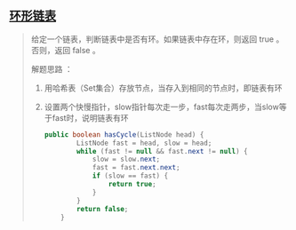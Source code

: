 ## [环形链表](https://leetcode-cn.com/leetbook/read/top-interview-questions-easy/xnwzei/)

> 给定一个链表，判断链表中是否有环。如果链表中存在环，则返回 true 。 否则，返回 false 。
>
> 解题思路 ：
>
> 1. 用哈希表（Set集合）存放节点，当存入到相同的节点时，即链表有环
>
> 2. 设置两个快慢指针，slow指针每次走一步，fast每次走两步，当slow等于fast时，说明链表有环
>
>    ```java
>    public boolean hasCycle(ListNode head) {
>            ListNode fast = head, slow = head;
>            while (fast != null && fast.next != null) {
>                slow = slow.next;
>                fast = fast.next.next;
>                if (slow == fast) {
>                    return true;
>                }
>            }
>            return false;
>        }
>    ```

